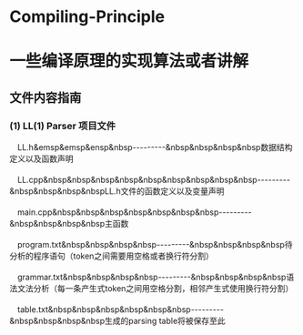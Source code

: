 # Compiling-Principle<br>
# 一些编译原理的实现算法或者讲解<br>

## 文件内容指南<br> 	
  ### (1) LL(1) Parser 项目文件<br>
　LL.h&emsp&emsp&ensp&nbsp---------&nbsp&nbsp&nbsp&nbsp数据结构定义以及函数声明<br>  
　LL.cpp&nbsp&nbsp&nbsp&nbsp&nbsp&nbsp&nbsp&nbsp&nbsp---------&nbsp&nbsp&nbsp&nbspLL.h文件的函数定义以及变量声明<br>  
　main.cpp&nbsp&nbsp&nbsp&nbsp&nbsp&nbsp&nbsp---------&nbsp&nbsp&nbsp&nbsp主函数<br>  
　program.txt&nbsp&nbsp&nbsp&nbsp---------&nbsp&nbsp&nbsp&nbsp待分析的程序语句（token之间需要用空格或者换行符分割）<br>  
　grammar.txt&nbsp&nbsp&nbsp&nbsp---------&nbsp&nbsp&nbsp&nbsp语法文法分析（每一条产生式token之间用空格分割，相邻产生式使用换行符分割）<br>  
　table.txt&nbsp&nbsp&nbsp&nbsp&nbsp&nbsp---------&nbsp&nbsp&nbsp&nbsp生成的parsing table将被保存至此<br>  
